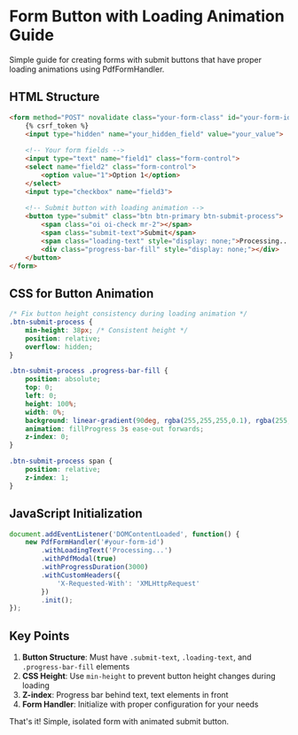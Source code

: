 # Form Button with Loading Animation Guide

Simple guide for creating forms with submit buttons that have proper loading animations using PdfFormHandler.

## HTML Structure

```html
<form method="POST" novalidate class="your-form-class" id="your-form-id">
    {% csrf_token %}
    <input type="hidden" name="your_hidden_field" value="your_value">
    
    <!-- Your form fields -->
    <input type="text" name="field1" class="form-control">
    <select name="field2" class="form-control">
        <option value="1">Option 1</option>
    </select>
    <input type="checkbox" name="field3">
    
    <!-- Submit button with loading animation -->
    <button type="submit" class="btn btn-primary btn-submit-process">
        <span class="oi oi-check mr-2"></span>
        <span class="submit-text">Submit</span>
        <span class="loading-text" style="display: none;">Processing...</span>
        <div class="progress-bar-fill" style="display: none;"></div>
    </button>
</form>
```

## CSS for Button Animation

```css
/* Fix button height consistency during loading animation */
.btn-submit-process {
    min-height: 38px; /* Consistent height */
    position: relative;
    overflow: hidden;
}

.btn-submit-process .progress-bar-fill {
    position: absolute;
    top: 0;
    left: 0;
    height: 100%;
    width: 0%;
    background: linear-gradient(90deg, rgba(255,255,255,0.1), rgba(255,255,255,0.3));
    animation: fillProgress 3s ease-out forwards;
    z-index: 0;
}

.btn-submit-process span {
    position: relative;
    z-index: 1;
}
```

## JavaScript Initialization

```javascript
document.addEventListener('DOMContentLoaded', function() {
    new PdfFormHandler('#your-form-id')
        .withLoadingText('Processing...')
        .withPdfModal(true)
        .withProgressDuration(3000)
        .withCustomHeaders({
            'X-Requested-With': 'XMLHttpRequest'
        })
        .init();
});
```

## Key Points

1. **Button Structure**: Must have `.submit-text`, `.loading-text`, and `.progress-bar-fill` elements
2. **CSS Height**: Use `min-height` to prevent button height changes during loading
3. **Z-index**: Progress bar behind text, text elements in front
4. **Form Handler**: Initialize with proper configuration for your needs

That's it! Simple, isolated form with animated submit button.